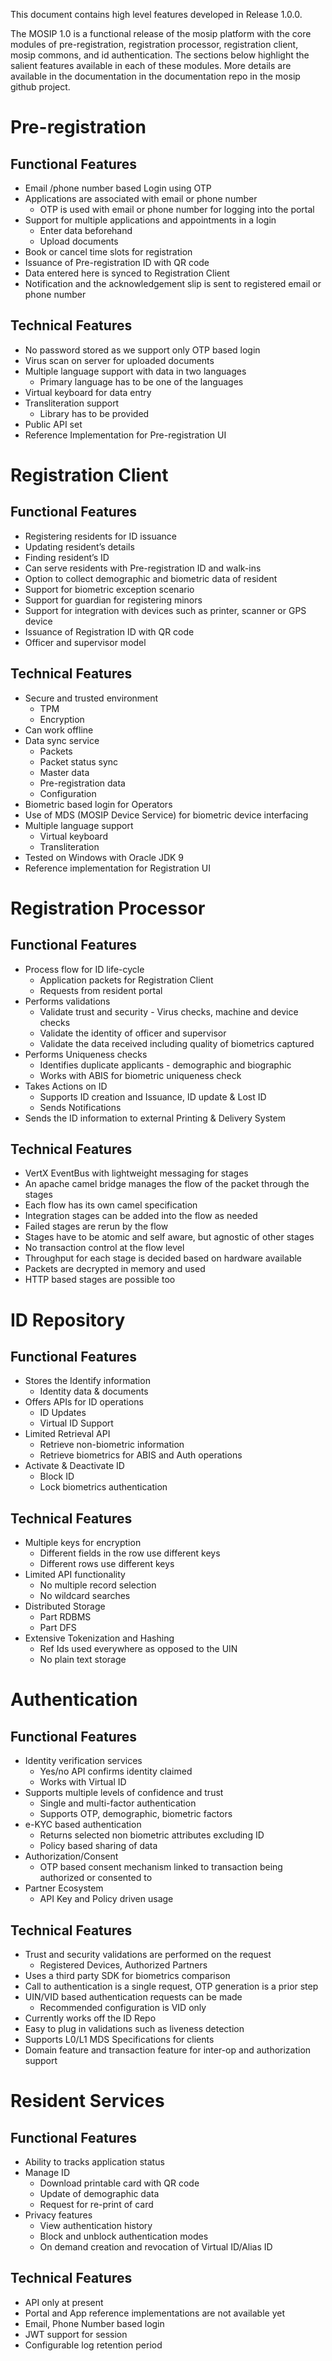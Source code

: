 This document contains high level features developed in Release 1.0.0. 

The MOSIP 1.0 is a functional release of the mosip platform with the core modules of pre-registration, registration processor, registration client, mosip commons, and id authentication. The sections below highlight the salient features available in each of these modules. More details are available in the documentation in the documentation repo in the mosip github project.


# Pre-registration

## Functional Features
* Email /phone number based Login using OTP
* Applications are associated with email or phone number
	* OTP is used with email or phone number for logging into the portal
* Support for multiple applications and appointments in a login
	* Enter data beforehand
	* Upload documents
* Book or cancel time slots for registration
* Issuance of Pre-registration ID with QR code
* Data entered here is synced to Registration Client
* Notification and the acknowledgement slip is sent to registered email or phone number

## Technical Features
* No password stored as we support only OTP based login
* Virus scan on server for uploaded documents
* Multiple language support with data in two languages
	* Primary language has to be one of the languages
* Virtual keyboard for data entry
* Transliteration support
	* Library has to be provided
* Public API set
* Reference Implementation for Pre-registration UI

# Registration Client

## Functional Features
* Registering residents for ID issuance
* Updating resident’s details
* Finding resident’s ID
* Can serve residents with Pre-registration ID and walk-ins
* Option to collect demographic and biometric data of resident
* Support for biometric exception scenario
* Support for guardian for registering minors
* Support for integration with devices such as printer, scanner or GPS device
* Issuance of Registration ID with QR code
* Officer and supervisor model

## Technical Features
* Secure and trusted environment
	* TPM
	* Encryption
* Can work offline
* Data sync service
	* Packets
	* Packet status sync
	* Master data
	* Pre-registration data
	* Configuration
* Biometric based login for Operators
* Use of MDS (MOSIP Device Service) for biometric device interfacing
* Multiple language support
	* Virtual keyboard
	* Transliteration
* Tested on Windows with Oracle JDK 9
* Reference implementation for Registration UI

# Registration Processor

## Functional Features
* Process flow for ID life-cycle
	* Application packets for Registration Client
	* Requests from resident portal
* Performs validations
	* Validate trust and security - Virus checks, machine and device checks
	* Validate the identity of officer and supervisor
	* Validate the data received including quality of biometrics captured
* Performs Uniqueness checks
	* Identifies duplicate applicants - demographic and biographic
	* Works with ABIS for biometric uniqueness check
* Takes Actions on ID
	* Supports ID creation and Issuance, ID update & Lost ID 
	* Sends Notifications
* Sends the ID information to external Printing & Delivery System

## Technical Features
* VertX EventBus with lightweight messaging for stages
* An apache camel bridge manages the flow of the packet through the stages
* Each flow has its own camel specification
* Integration stages can be added into the flow as needed
* Failed stages are rerun by the flow
* Stages have to be atomic and self aware, but agnostic of other stages
* No transaction control at the flow level
* Throughput for each stage is decided based on hardware available
* Packets are decrypted in memory and used
* HTTP based stages are possible too

# ID Repository

## Functional Features
* Stores the Identify information
	* Identity data & documents
* Offers APIs for ID operations
	* ID Updates
	* Virtual ID Support
* Limited Retrieval API
	* Retrieve non-biometric information
	* Retrieve biometrics for ABIS and Auth operations
* Activate & Deactivate ID
	* Block ID
	* Lock biometrics authentication

## Technical Features
* Multiple keys for encryption
	* Different fields in the row use different keys
	* Different rows use different keys
* Limited API functionality
	* No multiple record selection
	* No wildcard searches
* Distributed Storage
	* Part RDBMS
	* Part DFS
* Extensive Tokenization and Hashing
	* Ref Ids used everywhere as opposed to the UIN
	* No plain text storage

# Authentication

## Functional Features
* Identity verification services
	* Yes/no API confirms identity claimed
	* Works with Virtual ID
* Supports multiple levels of confidence and trust
	* Single and multi-factor authentication
	* Supports OTP, demographic, biometric factors
* e-KYC based authentication
	* Returns selected non biometric attributes excluding ID
	* Policy based sharing of data
* Authorization/Consent
	* OTP based consent mechanism linked to transaction being authorized or consented to
* Partner Ecosystem
	* API Key and Policy driven usage

## Technical Features
* Trust and security validations are performed on the request
	* Registered Devices, Authorized Partners
* Uses a third party SDK for biometrics comparison
* Call to authentication is a single request, OTP generation is a prior step
* UIN/VID based authentication requests can be made
	* Recommended configuration is VID only
* Currently works off the ID Repo
* Easy to plug in validations such as liveness detection
* Supports L0/L1 MDS Specifications for clients
* Domain feature and transaction feature for inter-op and authorization support

# Resident Services

## Functional Features 
* Ability to tracks application status
* Manage ID
	* Download printable card with QR code
	* Update of demographic data
	* Request for re-print of card
* Privacy features
	* View authentication history
	* Block and unblock authentication modes
	* On demand creation and revocation of Virtual ID/Alias ID

## Technical Features
* API only at present
* Portal and App reference implementations are not available yet
* Email, Phone Number based login
* JWT support for session
* Configurable log retention period

